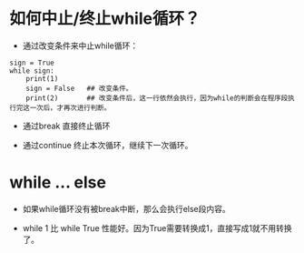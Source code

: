 # 如何中止/终止while循环？

- 通过改变条件来中止while循环：

```
sign = True
while sign:
	print(1)
	sign = False   ## 改变条件。
	print(2)       ## 改变条件后，这一行依然会执行，因为while的判断会在程序段执行完这一次后，才再次进行判断。
```



- 通过break 直接终止循环



- 通过continue 终止本次循环，继续下一次循环。



# while ... else

- 如果while循环没有被break中断，那么会执行else段内容。

- while 1 比 while True 性能好。因为True需要转换成1，直接写成1就不用转换了。